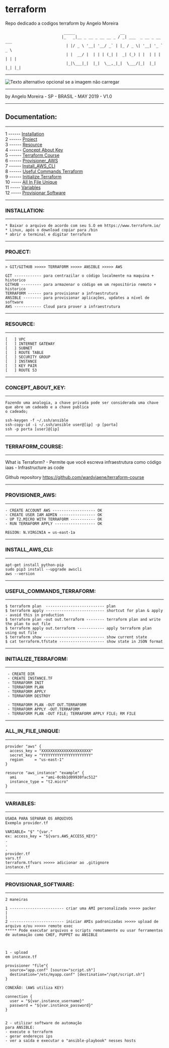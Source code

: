 # terraform
Repo dedicado a codigos terraform by Angelo Moreira

  
                              _____                    __                      
                             |_   _|__ _ __ _ __ __ _ / _| ___  _ __ _ __ ___  
                               | |/ _ \ '__| '__/ _` | |_ / _ \| '__| '_ ` _ \ 
                               | |  __/ |  | | | (_| |  _| (_) | |  | | | | | |
                               |_|\___|_|  |_|  \__,_|_|  \___/|_|  |_| |_| |_|        
                               
----------------------------------------------------------------------------------------------------------------                                                                                     

![Texto alternativo opcional se a imagem não carregar](https://azure.microsoft.com/images/shared/customers/terraform_l.png?v=a66283855f4ab7430d7ea09b1fbb36a63da2aeece1f2d11cc0b9983207d079b2) 

----------------------------------------------------------------------------------------------------------------
by Angelo Moreira - SP - BRASIL - MAY 2019 - V1.0

----------------------------------------------------------------------------------------------------------------
## Documentation:
----------------------------------------------------------------------------------------------------------------

1 ------ [Installation](#INSTALLATION) \
2 ------ [Project](#PROJECT) \
3 ------ [Resource](#RESOURCE) \
4 ------ [Concept About Key](#CONCEPT_ABOUT_KEY) \
5 ------ [Terraform Course](#TERRAFORM_COURSE) \
6 ------ [Provisioner_AWS](#PROVISIONER_AWS) \
7 ------ [Install_AWS_CLI](#INSTALL_AWS_CLI) \
8 ------ [Useful Commands Terraform](#USEFUL_COMMANDS_TERRAFORM) \
9 ------ [Initialize Terraform](#INITIALIZE_TERRAFORM) \
10 ----- [All In File Unique](#ALL_IN_FILE_UNIQUE) \
11 ----- [Variables](#VARIABLES) \
12 ----- [Provisionar Software](#PROVISIONAR_SOFTWARE)

----------------------------------------------------------------------------------------------------------------
### INSTALLATION:
----------------------------------------------------------------------------------------------------------------

````
* Baixar o arquivo de acordo com seu S.O em https://www.terraform.io/
* Linux, após o download copiar para /bin 
* abrir o terminal e digitar terraform 
````

----------------------------------------------------------------------------------------------------------------
### PROJECT:
----------------------------------------------------------------------------------------------------------------

````
> GIT/GITHUB >>>>> TERRAFORM >>>>> ANSIBLE >>>>> AWS 

GIT ------------ para centrazilar o código localmente na maquina + historico 
GITHUB --------- para armazenar o código em um repositório remoto + historico 
TERRAFORM ------ para provisionar a infraestrutura
ANSIBLE -------- para provisionar aplicações, updates a nível de software
AWS ------------ Cloud para prover a infraestrutura
````

----------------------------------------------------------------------------------------------------------------
### RESOURCE:
----------------------------------------------------------------------------------------------------------------

````
[   ] VPC 
[   ] INTERNET GATEWAY 
[   ] SUBNET 
[   ] ROUTE TABLE 
[   ] SECURITY GROUP 
[   ] INSTANCE 
[   ] KEY PAIR 
[   ] ROUTE 53
````

----------------------------------------------------------------------------------------------------------------
### CONCEPT_ABOUT_KEY:
----------------------------------------------------------------------------------------------------------------

````
Fazendo uma analogia, a chave privada pode ser considerada uma chave que abre um cadeado e a chave publica
o cadeado;

ssh-keygen -f ~/.ssh/ansible
ssh-copy-id -i ~/.ssh/ansible user@[ip] -p [porta]
ssh -p porta [user]@[ip]
````

----------------------------------------------------------------------------------------------------------------
### TERRAFORM_COURSE:
----------------------------------------------------------------------------------------------------------------
What is Terraform? - Permite que você escreva infraestrutura como código iaas - Infrastructure as code

Github repository
https://github.com/wardviaene/terraform-course

----------------------------------------------------------------------------------------------------------------
### PROVISIONER_AWS:
----------------------------------------------------------------------------------------------------------------
````
- CREATE ACCOUNT AWS ------------------- OK
- CREATE USER IAM ADMIN ---------------- OK
- UP T2.MICRO WITH TERRAFORM ----------- OK 
- RUN TERRAFORM APPLY ------------------ OK

REGION: N.VIRGINIA = us-east-1a 
````
----------------------------------------------------------------------------------------------------------------
### INSTALL_AWS_CLI:
----------------------------------------------------------------------------------------------------------------
````
apt-get install python-pip
sudo pip3 install --upgrade awscli
aws --version 
````
----------------------------------------------------------------------------------------------------------------
### USEFUL_COMMANDS_TERRAFORM:
----------------------------------------------------------------------------------------------------------------
````
$ terraform plan  -------------------------- plan
$ terraform apply -------------------------- shortcut for plan & apply - avoid this in production
$ terraform plan -out out.terraform -------- terraform plan and write the plan to out file
$ terraform apply out.terraform ------------ apply terraform plan using out file
$ terraform show --------------------------- show current state
$ cat terraform.tfstate -------------------- show state in JSON format
````
----------------------------------------------------------------------------------------------------------------
### INITIALIZE_TERRAFORM:
----------------------------------------------------------------------------------------------------------------
````
 - CREATE DIR 
 - CREATE INSTANCE.TF 
 - TERRAFORM INIT 
 - TERRAFORM PLAN  
 - TERRAFORM APPLY 
 - TERRAFORM DESTROY
 
 - TERRAFORM PLAN -OUT OUT.TERRAFORM 
 - TERRAFORM APPLY -OUT.TERRAFORM 
 - TERRAFORM PLAN -OUT FILE; TERRAFORM APPLY FILE; RM FILE 
 ````
----------------------------------------------------------------------------------------------------------------
### ALL_IN_FILE_UNIQUE:
----------------------------------------------------------------------------------------------------------------
````
provider "aws" {
  access_key = "XXXXXXXXXXXXXXXXXXXXXX"
  secret_key = "YYYYYYYYYYYYYYYYYYYYYY"
  region     = "us-east-1"
}

resource "aws_instance" "example" {
  ami           = "ami-0c6b1d09930fac512"
  instance_type = "t2.micro"
}
````
----------------------------------------------------------------------------------------------------------------
### VARIABLES:
----------------------------------------------------------------------------------------------------------------
````
USADA PARA SEPARAR OS ARQUIVOS 
Exemplo provider.tf 

VARIABLE= "$" "{var."
ex: access_key = "${vars.AWS_ACCESS_KEY}"
.
.
.
provider.tf
vars.tf 
terraform.tfvars >>>>> adicionar ao .gitignore 
instance.tf 
````
----------------------------------------------------------------------------------------------------------------
### PROVISIONAR_SOFTWARE: 
----------------------------------------------------------------------------------------------------------------
````
2 maneiras

1 ------------------------ criar uma AMI personalizada >>>>> packer 
|
|
2 ------------------------ iniciar AMIs padronizadas >>>>> upload de arquivo e/ou >>>>> remote exec 
***** Pode executar arquivos e scripts remotamente ou usar ferramentas de automação como CHEF, PUPPET ou ANSIBLE 



1 - upload
em instance.tf 

provisioner "file"{
  source="app.conf" [source="script.sh"]
  destination="/etc/myapp.conf" [destination="/opt/script.sh"] 
}

CONEXÃO: (AWS utiliza KEY)

connection {
  user = "${var.instance_username}"
  password = "${var.instance_password}"
}


2 - utilizar software de automação
para ANSIBLE:
- execute o terraform
- gerar endereços ips 
- ver a saída e executar o "ansible-playbook" nesses hosts 
````
